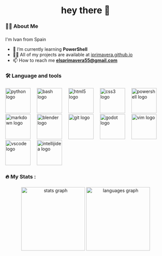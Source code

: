 <h1 align="center">hey there 👋</h1>

###

<h3 align="left">👨‍💻  About Me</h3>

###

I'm Ivan from Spain
- 🌱 I’m currently learning **PowerShell**
- 👨‍💻 All of my projects are available at [iprimavera.github.io](https://iprimavera.github.io)
- 📫 How to reach me **elsprimavera55@gmail.com**

###

<h3 align="left">🛠 Language and tools</h3>

###

<div align="left">
  <img src="https://skillicons.dev/icons?i=py" height="79" alt="python logo"  />
  <img width="12" />
  <img src="https://skillicons.dev/icons?i=bash" height="79" alt="bash logo"  />
  <img width="12" />
  <img src="https://skillicons.dev/icons?i=html" height="79" alt="html5 logo"  />
  <img width="12" />
  <img src="https://skillicons.dev/icons?i=css" height="79" alt="css3 logo"  />
  <img width="12" />
  <img src="https://skillicons.dev/icons?i=powershell" height="79" alt="powershell logo"  />
  <img width="12" />
  <img src="https://skillicons.dev/icons?i=md" height="79" alt="markdown logo"  />
  <img width="12" />
  <img src="https://skillicons.dev/icons?i=blender" height="79" alt="blender logo"  />
  <img width="12" />
  <img src="https://skillicons.dev/icons?i=git" height="79" alt="git logo"  />
  <img width="12" />
  <img src="https://skillicons.dev/icons?i=godot" height="79" alt="godot logo"  />
  <img width="12" />
  <img src="https://skillicons.dev/icons?i=vim" height="79" alt="vim logo"  />
  <img width="12" />
  <img src="https://skillicons.dev/icons?i=vscode" height="79" alt="vscode logo"  />
  <img width="12" />
  <img src="https://skillicons.dev/icons?i=idea" height="79" alt="intellijidea logo"  />
</div>

###

<h3 align="left">🔥   My Stats :</h3>

###

<div align="center">
  <img src="https://github-readme-stats.vercel.app/api?username=iprimavera&hide_title=false&hide_rank=true&show_icons=true&include_all_commits=true&count_private=true&disable_animations=false&theme=dracula&locale=en&hide_border=false&order=1" height="200" alt="stats graph"  />
  <img src="https://github-readme-stats.vercel.app/api/top-langs?username=iprimavera&locale=en&hide_title=false&layout=compact&card_width=320&langs_count=5&theme=dracula&hide_border=false&order=2" height="200" alt="languages graph"  />
</div>

###
